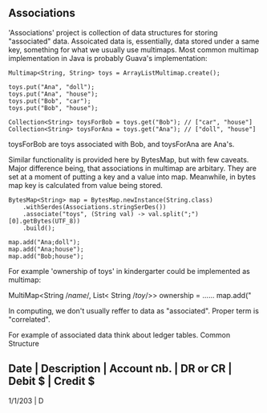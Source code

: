 
Associations
-------------

'Associations' project is collection of data structures for storing "associated" data.
Assoicated data is, essentially, data stored under a same key, something for what we
usually use multimaps. Most common multimap implementation in Java is probably Guava's
implementation:

    Multimap<String, String> toys = ArrayListMultimap.create();

    toys.put("Ana", "doll");
    toys.put("Ana", "house");
    toys.put("Bob", "car");
    toys.put("Bob", "house");

    Collection<String> toysForBob = toys.get("Bob"); // ["car", "house"]
    Collection<String> toysForAna = toys.get("Ana"); // ["doll", "house"]

toysForBob are toys associated with Bob, and toysForAna are Ana's.

Similar functionality is provided here by BytesMap, but with few caveats.
Major difference being, that associations in multimap are arbitary. They are set
at a moment of putting a key and a value into map. Meanwhile, in bytes map key is
calculated from value being stored.


    BytesMap<String> map = BytesMap.newInstance(String.class)
        .withSerdes(Associations.stringSerDes())
        .associate("toys", (String val) -> val.split(";")[0].getBytes(UTF_8))
        .build();

    map.add("Ana;doll");
    map.add("Ana;house");
    map.add("Bob;house");








For example 'ownership of toys' in kindergarter could be implemented as multimap:

   MultiMap<String /*name*/, List< String /*toy*/>> ownership = ......
   map.add("


In computing, we don't usually reffer to data as "associated".
Proper term is "correlated".



For example of associated data think about ledger tables.
Common Structure


  Date  |  Description | Account nb. | DR or CR | Debit $ | Credit $
--------------------------------------------------------------------
1/1/203 | D